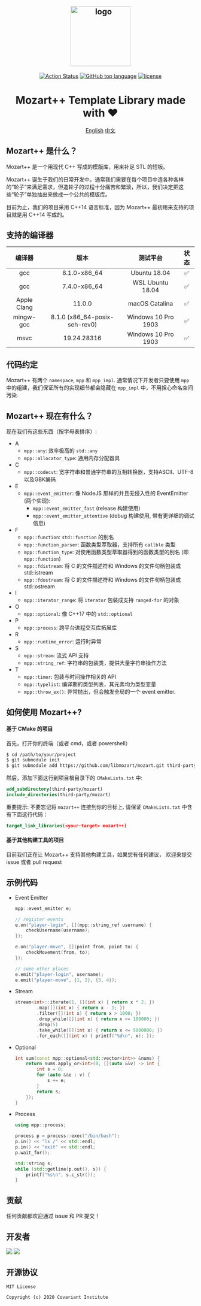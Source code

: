 <div align="center">

   <img width="160" src="https://covariant.cn/libmozart.png" alt="logo"></br>
----
[![Action Status](https://github.com/covariant-institute/mozart/workflows/build/badge.svg)](https://github.com/covariant-institute/mozart/actions)
[![GitHub top language](https://img.shields.io/github/languages/top/covariant-institute/mozart.svg)](https://github.com/covariant-institute/mozart)
[![license](https://img.shields.io/github/license/covariant-institute/mozart.svg?colorB=000000)](https://github.com/covariant-institute/mozart)

   <h1>Mozart++ Template Library made with ❤️</h1>

[English](./README.md)
[中文](./README-zh.md)

</div>

## Mozart++ 是什么？
Mozart++ 是一个用现代 C++ 写成的模版库，用来补足 STL 的短板。

Mozart++ 诞生于我们的日常开发中。通常我们需要在每个项目中造各种各样的“轮子”来满足需求，但造轮子的过程十分痛苦和繁琐，所以，我们决定把这些“轮子”单独抽出来做成一个公共的模版库。

目前为止，我们的项目采用 C++14 语言标准，因为 Mozart++ 最初用来支持的项目就是用 C++14 写成的。

## 支持的编译器
编译器|版本|测试平台|状态
:---:|:---:|:---:|:---:|
gcc|8.1.0-x86_64|Ubuntu 18.04|:white_check_mark:
gcc|7.4.0-x86_64|WSL Ubuntu 18.04|:white_check_mark:
Apple Clang|11.0.0|macOS Catalina|:white_check_mark:
mingw-gcc|8.1.0 (x86_64-posix-seh-rev0)|Windows 10 Pro 1903|:white_check_mark:
msvc|19.24.28316|Windows 10 Pro 1903|:white_check_mark:

## 代码约定
Mozart++ 有两个 `namespace`, `mpp` 和 `mpp_impl`.
通常情况下开发者只要使用 `mpp` 中的组建，我们保证所有的实现细节都会隐藏在 `mpp_impl` 中，不用担心命名空间污染.

## Mozart++ 现在有什么？
现在我们有这些东西（按字母表排序）:

* A
  * `mpp::any`: 效率极高的 `std::any`
  * `mpp::allocator_type`: 通用内存分配器具
* C
  * `mpp::codecvt`: 宽字符串和普通字符串的互相转换器，支持ASCII、UTF-8以及GBK编码
* E
  * `mpp::event_emitter`: 像 NodeJS 那样的并且无侵入性的 EventEmitter (两个实现):
    * `mpp::event_emitter_fast` (release 构建使用)
    * `mpp::event_emitter_attentive` (debug 构建使用, 带有更详细的调试信息)
* F
  * `mpp::function`: `std::function` 的别名
  * `mpp::function_parser`: 函数类型萃取器，支持所有 `callble` 类型
  * `mpp::function_type`: 对使用函数类型萃取器得到的函数类型的别名 (即 `mpp::function`)
  * `mpp::fdistream`: 将 C 的文件描述符和 Windows 的文件句柄包装成 std::istream
  * `mpp::fdostream`: 将 C 的文件描述符和 Windows 的文件句柄包装成 std::ostream
* I
  * `mpp::iterator_range`: 将 `iterator` 包装成支持 `ranged-for` 的对象
* O
  * `mpp::optional`: 像 C++17 中的 `std::optional`
* P
  * `mpp::process`: 跨平台进程交互库拓展库
* R
  * `mpp::runtime_error`: 运行时异常
* S
  * `mpp::stream`: 流式 API 支持
  * `mpp::string_ref`: 字符串的包装类，提供大量字符串操作方法
* T
  * `mpp::timer`: 包装与时间操作相关的 API
  * `mpp::typelist`: 编译期的类型列表，其元素均为类型变量
  * `mpp::throw_ex()`: 异常抛出，但会触发全局的一个 event emitter.

## 如何使用 Mozart++?
#### 基于 CMake 的项目
首先，打开你的终端（或者 cmd，或者 powershell）
```bash
$ cd /path/to/your/project
$ git submodule init
$ git submodule add https://github.com/libmozart/mozart.git third-party/mozart
```

然后，添加下面这行到项目根目录下的 `CMakeLists.txt` 中:
```cmake
add_subdirectory(third-party/mozart)
include_directories(third-party/mozart)
```

重要提示: 不要忘记将 `mozart++` 连接到你的目标上.
请保证 `CMakeLists.txt` 中含有下面这行代码：
```cmake
target_link_libraries(<your-target> mozart++)
```

#### 基于其他构建工具的项目
目前我们正在让 Mozart++ 支持其他构建工具，如果您有任何建议，
欢迎来提交 issue 或者 pull request

## 示例代码
* Event Emitter
    ```cpp
    mpp::event_emitter e;

    // register events
    e.on("player-login", [](mpp::string_ref username) {
        checkUsername(username);
    });

    e.on("player-move", [](point from, point to) {
        checkMovement(from, to);
    });

    // some other places
    e.emit("player-login", username);
    e.emit("player-move", {1, 2}, {3, 4});
    ```

* Stream
    ```cpp
    stream<int>::iterate(1, [](int x) { return x * 2; })
            .map([](int x) { return x - 1; })
            .filter([](int x) { return x > 1000; })
            .drop_while([](int x) { return x <= 100000; })
            .drop(5)
            .take_while([](int x) { return x <= 5000000; })
            .for_each([](int x) { printf("%d\n", x); });
    ```

* Optional
    ```cpp
    int sum(const mpp::optional<std::vector<int>> &nums) {
        return nums.apply_or<int>(0, [](auto &&v) -> int {
            int s = 0;
            for (auto &&e : v) {
                s += e;
            }
            return s;
        });
    }
    ```

* Process
    ```cpp
    using mpp::process;

    process p = process::exec("/bin/bash");
    p.in() << "ls /" << std::endl;
    p.in() << "exit" << std::endl;
    p.wait_for();

    std::string s;
    while (std::getline(p.out(), s)) {
        printf("%s\n", s.c_str());
    }
    ```

## 贡献
任何贡献都欢迎通过 issue 和 PR 提交！

## 开发者
[![](https://github.com/mikecovlee.png?size=50)](https://github.com/mikecovlee)
[![](https://github.com/imkiva.png?size=50)](https://github.com/imkiva)

## 开源协议
```
MIT License

Copyright (c) 2020 Covariant Institute
```

